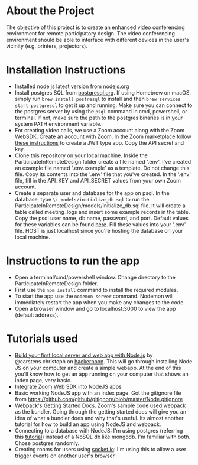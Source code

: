 # About the Project #
The objective of this project is to create an enhanced video conferencing environment for remote participatory design. The video conferencing environment should be able to interface with different devices in the user's vicinity (e.g. printers, projectors).

# Installation Instructions #
- Installed node js latest version from [nodejs.org](https://nodejs.org/en/download/)
- Install postgres SQL from [postgresql.org](https://www.postgresql.org/download/). If using Homebrew on macOS, simply run `brew install postresql` to install and then `brew services start postgresql` to get it up and running. Make sure you can connect to the postgres server by using the `psql` command in cmd, powershell, or terminal. If not, make sure the path to the postgres binaries is in your system PATH environment variable.
- For creating video calls, we use a Zoom account along with the Zoom WebSDK. Create an account with [Zoom](https://zoom.us/). In the Zoom marketplace follow [these instructions](https://marketplace.zoom.us/docs/guides/getting-started/app-types/create-jwt-app) to create a JWT type app. Copy the API secret and key.
- Clone this repository on your local machine. Inside the ParticipateInRemoteDesign folder create a file named '.env'. I've created an example file named '.env.example' as a template. Do not change this file. Copy its contents into the '.env' file that you've created. In the '.env' file, fill in the API_KEY and API_SECRET values from your own Zoom account.
- Create a separate user and database for the app on psql. In the database, type `\i models/initialize_db.sql` to run the ParticipateInRemoteDesign/models/initialize_db.sql file. It will create a table called meeting_logs and insert some example records in the table. Copy the psql user name, db name, password, and port. Default values for these variables can be found [here](https://blog.logrocket.com/setting-up-a-restful-api-with-node-js-and-postgresql-d96d6fc892d8/). Fill these values into your '.env' file. HOST is just localhost since you're hosting the database on your local machine.

# Instructions to run the app #
- Open a terminal/cmd/powershell window. Change directory to the ParticipateInRemoteDesign folder.
- First use the `npm install` command to install the required modules.
- To start the app use the `nodemon server` command. Nodemon will immediately restart the app when you make any changes to the code.
- Open a browser window and go to localhost:3000 to view the app (default address).

# Tutorials used #
- [Build your first local server and web app with Node.js](https://hackernoon.com/build-your-first-local-server-and-web-app-with-node-js-5a5d9e00aff0) by @carstens.christoph on [hackernoon](https://hackernoon.com/). This will go through installing Node JS on your computer and create a simple webapp. At the end of this you'll know how to get an app running on your computer that shows an index page, very basic.
- [Integrate Zoom Web SDK](https://marketplace.zoom.us/docs/sdk/native-sdks/web/getting-started/integrate#local) into NodeJS apps
- Basic working NodeJS app with an index page. Got the gitignore file from https://github.com/github/gitignore/blob/master/Node.gitignore
- Webpack's [Getting Started](https://webpack.js.org/guides/getting-started/) Docs. Zoom's sample code used webpack as the bundler. Going through the getting started docs will give you an idea of what a bundler does and why that's useful. Its almost another tutorial for how to build an app using NodeJS and webpack.
- Connecting to a database with NodeJS: I'm using postgres (referring this [tutorial](https://blog.logrocket.com/setting-up-a-restful-api-with-node-js-and-postgresql-d96d6fc892d8/)) instead of a NoSQL db like mongodb. I'm familiar with both. Chose postgres randomly.
- Creating rooms for users using [socket.io](https://socket.io/docs/rooms-and-namespaces/): I'm using this to allow a user trigger events on another user's browser.
